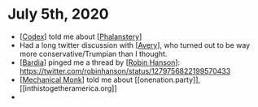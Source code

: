# July 5th, 2020
- [[Codex]] told me about [[Phalanstery]]
- Had a long twitter discussion with [[Avery]], who turned out to be way more conservative/Trumpian than I thought.
- [[Bardia]] pinged me a thread by [[Robin Hanson]]: https://twitter.com/robinhanson/status/1279756822199570433
- [[Mechanical Monk]] told me about [[onenation.party]], [[inthistogetheramerica.org]]
- 

[//begin]: # "Autogenerated link references for markdown compatibility"
[Codex]: ../codex.md "Codex"
[Phalanstery]: ../phalanstery.md "Phalanstery"
[Avery]: ../avery.md "Avery"
[Bardia]: ../bardia.md "Bardia"
[Robin Hanson]: ../robin-hanson.md "Robin Hanson"
[Mechanical Monk]: ../mechanical-monk.md "Mechanical Monk"
[//end]: # "Autogenerated link references"